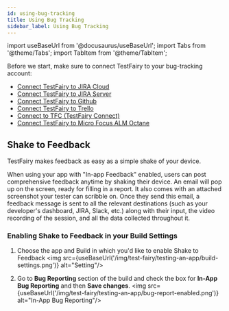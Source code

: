 ```yaml
---
id: using-bug-tracking
title: Using Bug Tracking
sidebar_label: Using Bug Tracking
---
```


import useBaseUrl from '@docusaurus/useBaseUrl';
import Tabs from '@theme/Tabs';
import TabItem from '@theme/TabItem';

Before we start, make sure to connect TestFairy to your bug-tracking account:

- [Connect TestFairy to JIRA Cloud](/test-fairy/testing-an-app/bug-tracking/jira-cloud)
- [Connect TestFairy to JIRA Server](/test-fairy/testing-an-app/bug-tracking/jira-server)
- [Connect TestFairy to Github](/test-fairy/testing-an-app/bug-tracking/github)
- [Connect TestFairy to Trello](/test-fairy/testing-an-app/bug-tracking/trello)
- [Connect to TFC (TestFairy Connect)](/test-fairy/testing-an-app/bug-tracking/tf-connect)
- [Connect TestFairy to Micro Focus ALM Octane](/test-fairy/testing-an-app/bug-tracking/micro-focus)

## Shake to Feedback

TestFairy makes feedback as easy as a simple shake of your device.

When using your app with "In-app Feedback" enabled, users can post comprehensive feedback anytime by shaking their device.
An email will pop up on the screen, ready for filling in a report. It also comes with an attached screenshot your tester can scribble on.
Once they send this email, a feedback message is sent to all the relevant destinations (such as your developer's dashboard, JIRA, Slack, etc.) along with their input, the video recording of the session, and all the data collected throughout it.

### Enabling Shake to Feedback in your Build Settings

1. Choose the app and Build in which you'd like to enable Shake to Feedback
   <img src={useBaseUrl('/img/test-fairy/testing-an-app/build-settings.png')} alt="Setting"/>

1. Go to **Bug Reporting** section of the build and check the box for **In-App Bug Reporting** and then **Save changes**.
   <img src={useBaseUrl('/img/test-fairy/testing-an-app/bug-report-enabled.png')} alt="In-App Bug Reporting"/>
